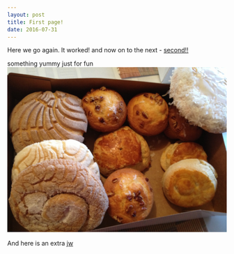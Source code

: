 ```yaml
---
layout: post
title: First page!
date: 2016-07-31
---
```


Here we go again. It worked! and now on to the next - [second!!](http://localhost:4000/2016/07/31/second!!)

something yummy just for fun
![pan dulce](/img/IMG_0004.jpg)

And here is an extra [jw](http://jw.org)
